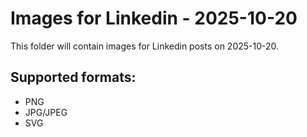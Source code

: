# Images for Linkedin - 2025-10-20

This folder will contain images for Linkedin posts on 2025-10-20.

## Supported formats:
- PNG
- JPG/JPEG
- SVG
